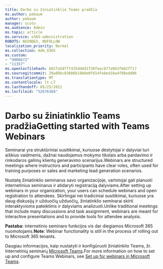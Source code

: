 ```yaml
---
title: Darbo su žiniatinklio Teams pradžia
ms.author: pebaum
author: pebaum
manager: scotv
ms.audience: Admin
ms.topic: article
ms.service: o365-administration
ROBOTS: NOINDEX, NOFOLLOW
localization_priority: Normal
ms.collection: Adm_O365
ms.custom:
- "9006672"
- "11357"
ms.openlocfilehash: 682fa58fff435dddd1f20feac877a9b3f602ff17
ms.sourcegitcommit: 29a88bc83086b18b0e0fd14fe8ed18a4f88edd06
ms.translationtype: MT
ms.contentlocale: lt-LT
ms.lasthandoff: 05/25/2021
ms.locfileid: "52676368"
---
```

# <a name="getting-started-with-teams-webinars"></a><span data-ttu-id="c3e20-102">Darbo su žiniatinklio Teams pradžia</span><span class="sxs-lookup"><span data-stu-id="c3e20-102">Getting started with Teams Webinars</span></span>

<span data-ttu-id="c3e20-103">Seminarai yra struktūriniai susitikimai, kuriuose dėstytojai ir dalyviai turi aiškius vaidmenis, dažnai naudojamus mokymo tikslais arba pardavimo ir rinkodaros galimų klientų generavimo scenarijus.</span><span class="sxs-lookup"><span data-stu-id="c3e20-103">Webinars are structured meetings where instructors and participants have clear roles, often used for training purposes or sales and marketing lead generation scenarios.</span></span>

<span data-ttu-id="c3e20-104">Nustatę žiniatinklio seminarus savo organizacijoje, vartotojai gali planuoti internetinius seminarus ir atidaryti registraciją dalyviams.</span><span class="sxs-lookup"><span data-stu-id="c3e20-104">After setting up webinars in your organization, your users can schedule webinars and open registration to attendees.</span></span> <span data-ttu-id="c3e20-105">Skirtingai nei tradiciniai susitikimai, kuriuose yra daug diskusijų ir užduočių užduočių, žiniatinklio seminarai skirti interaktyvioms pateiktims ir dalyviams analizuoti.</span><span class="sxs-lookup"><span data-stu-id="c3e20-105">Unlike traditional meetings that include many discussions and task assignment, webinars are meant for interactive presentations and to provide tools for attendee analysis.</span></span>

<span data-ttu-id="c3e20-106">**Pastaba:** internetinio seminaro funkcijos vis dar diegiamos Microsoft 365 nuomotojams.</span><span class="sxs-lookup"><span data-stu-id="c3e20-106">**Note**: Webinar functionality is still in the process of rolling out to Microsoft 365 tenants.</span></span> 

<span data-ttu-id="c3e20-107">Daugiau informacijos, kaip nustatyti ir konfigūruoti žiniatinklio Teams, žr. Internetinių seminarų [Microsoft Teams](/microsoftteams/set-up-webinars).</span><span class="sxs-lookup"><span data-stu-id="c3e20-107">For more information on how to set up and configure Teams Webinars, see [Set up for webinars in Microsoft Teams](/microsoftteams/set-up-webinars).</span></span>